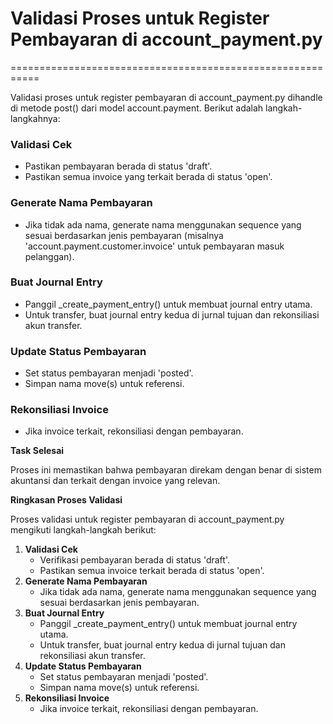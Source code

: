 # Validasi Proses untuk Register Pembayaran di account_payment.py
===========================================================

Validasi proses untuk register pembayaran di account_payment.py dihandle di metode post() dari model account.payment. Berikut adalah langkah-langkahnya:

### Validasi Cek

* Pastikan pembayaran berada di status 'draft'.
* Pastikan semua invoice yang terkait berada di status 'open'.

### Generate Nama Pembayaran

* Jika tidak ada nama, generate nama menggunakan sequence yang sesuai berdasarkan jenis pembayaran (misalnya 'account.payment.customer.invoice' untuk pembayaran masuk pelanggan).

### Buat Journal Entry

* Panggil _create_payment_entry() untuk membuat journal entry utama.
* Untuk transfer, buat journal entry kedua di jurnal tujuan dan rekonsiliasi akun transfer.

### Update Status Pembayaran

* Set status pembayaran menjadi 'posted'.
* Simpan nama move(s) untuk referensi.

### Rekonsiliasi Invoice

* Jika invoice terkait, rekonsiliasi dengan pembayaran.

**Task Selesai**

Proses ini memastikan bahwa pembayaran direkam dengan benar di sistem akuntansi dan terkait dengan invoice yang relevan.

**Ringkasan Proses Validasi**

Proses validasi untuk register pembayaran di account_payment.py mengikuti langkah-langkah berikut:

1. **Validasi Cek**
	* Verifikasi pembayaran berada di status 'draft'.
	* Pastikan semua invoice terkait berada di status 'open'.
2. **Generate Nama Pembayaran**
	* Jika tidak ada nama, generate nama menggunakan sequence yang sesuai berdasarkan jenis pembayaran.
3. **Buat Journal Entry**
	* Panggil _create_payment_entry() untuk membuat journal entry utama.
	* Untuk transfer, buat journal entry kedua di jurnal tujuan dan rekonsiliasi akun transfer.
4. **Update Status Pembayaran**
	* Set status pembayaran menjadi 'posted'.
	* Simpan nama move(s) untuk referensi.
5. **Rekonsiliasi Invoice**
	* Jika invoice terkait, rekonsiliasi dengan pembayaran.
